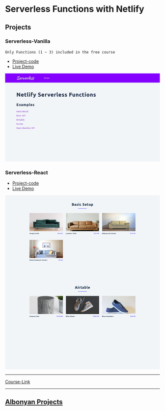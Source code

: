 # Serverless Functions with Netlify

## Projects

### Serverless-Vanilla

`Only Functions (1 ~ 3) included in the free course`

- [Project-code](./Projects/Serverless-Vanilla) <br>
- [Live Demo](https://serverless-functions-site.netlify.app/)

![Demo](./Projects/Serverless-Vanilla/serverless-functions-site.jpg)

### Serverless-React

- [Project-code](./Projects/Serverless-React) <br>
- [Live Demo](https://serverless-functions-site-react.netlify.app/)

![Demo](./Projects/Serverless-React/serverless-react.png)

---

[Course-Link](https://www.youtube.com/watch?v=AfAZ33XjIBU)<br>

---

## [Albonyan Projects](/Albonyan-projects/)
